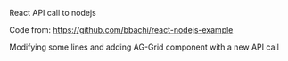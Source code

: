 React API call to nodejs

Code from: https://github.com/bbachi/react-nodejs-example

Modifying some lines and adding AG-Grid component with a new API call
